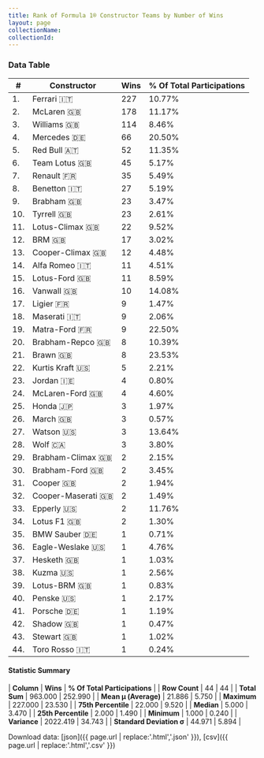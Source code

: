 ```yaml
---
title: Rank of Formula 1® Constructor Teams by Number of Wins
layout: page
collectionName: 
collectionId: 
---
```




<canvas id="chart" width="400" height="180"></canvas>
<script>
var data = {
    "datasets": [
        {
            "backgroundColor": [
                "EB212E",
                "FCA13B",
                "EAE4ED",
                "18A19B",
                "121D32",
                "09630C",
                "FDE139",
                "73C2FB",
                "243F73",
                "274B72",
                "025839",
                "144D44",
                "273027",
                "B21827",
                "025839",
                "336667",
                "0F5DBB",
                "C0BEC3",
                "3FB2B3",
                "243F73",
                "E2F833",
                "D33949",
                "FFFF01",
                "AAAAAA",
                "FFFFFF",
                "E53524",
                "FC8881",
                "A3805E",
                "243F73",
                "07316F",
                "273027",
                "1A2446",
                "DBC75F",
                "F6CA46",
                "20359D",
                "1A284B",
                "FFFFFF",
                "C4333B",
                "457439",
                "2077C9",
                "DDDDDD",
                "FA9B27",
                "FFFFFF",
                "2039C3"
            ],
            "borderColor": [
                "16191A",
                "0D1D20",
                "082957",
                "D7D7D5",
                "FDCC2F",
                "444444",
                "424B52",
                "444444",
                "444444",
                "444444",
                "444444",
                "444444",
                "444444",
                "444444",
                "444444",
                "444444",
                "444444",
                "444444",
                "444444",
                "444444",
                "444444",
                "444444",
                "444444",
                "444444",
                "444444",
                "444444",
                "444444",
                "444444",
                "444444",
                "444444",
                "444444",
                "444444",
                "444444",
                "444444",
                "444444",
                "444444",
                "444444",
                "444444",
                "444444",
                "444444",
                "444444",
                "444444",
                "444444",
                "FC181D"
            ],
            "borderWidth": 1,
            "data": [
                227.0,
                178.0,
                114.0,
                66.0,
                52.0,
                45.0,
                35.0,
                27.0,
                23.0,
                23.0,
                22.0,
                17.0,
                12.0,
                11.0,
                11.0,
                10.0,
                9.0,
                9.0,
                9.0,
                8.0,
                8.0,
                5.0,
                4.0,
                4.0,
                3.0,
                3.0,
                3.0,
                3.0,
                2.0,
                2.0,
                2.0,
                2.0,
                2.0,
                2.0,
                1.0,
                1.0,
                1.0,
                1.0,
                1.0,
                1.0,
                1.0,
                1.0,
                1.0,
                1.0
            ],
            "label": "Wins"
        }
    ],
    "labels": [
        "Ferrari",
        "McLaren",
        "Williams",
        "Mercedes",
        "Red Bull",
        "Team Lotus",
        "Renault",
        "Benetton",
        "Brabham",
        "Tyrrell",
        "Lotus-Climax",
        "BRM",
        "Cooper-Climax",
        "Alfa Romeo",
        "Lotus-Ford",
        "Vanwall",
        "Ligier",
        "Maserati",
        "Matra-Ford",
        "Brabham-Repco",
        "Brawn",
        "Kurtis Kraft",
        "Jordan",
        "McLaren-Ford",
        "Honda",
        "March",
        "Watson",
        "Wolf",
        "Brabham-Climax",
        "Brabham-Ford",
        "Cooper",
        "Cooper-Maserati",
        "Epperly",
        "Lotus F1",
        "BMW Sauber",
        "Eagle-Weslake",
        "Hesketh",
        "Kuzma",
        "Lotus-BRM",
        "Penske",
        "Porsche",
        "Shadow",
        "Stewart",
        "Toro Rosso"
    ]
};
var options = {
  legend: {
    display: false
  },
  scales: {
    xAxes: [{
      ticks: {
        beginAtZero: true,
        maxRotation: 180,
        display: window.innerWidth > 800
      }
    }],
    yAxes: [{
      ticks: {
        beginAtZero: true
      }
    }]
  },
  onResize: function(chart, size) {
    chart.options.scales.xAxes[0].ticks.display = size.width > 800;
  }
};
var chart = new Chart("chart", {
    data: data,
    type: 'bar',
    options: options
});
</script>



### Data Table

| # | Constructor | Wins | % Of Total Participations |
|--|--|--|--|
| 1. | Ferrari 🇮🇹 | 227 | 10.77% |
| 2. | McLaren 🇬🇧 | 178 | 11.17% |
| 3. | Williams 🇬🇧 | 114 | 8.46% |
| 4. | Mercedes 🇩🇪 | 66 | 20.50% |
| 5. | Red Bull 🇦🇹 | 52 | 11.35% |
| 6. | Team Lotus 🇬🇧 | 45 | 5.17% |
| 7. | Renault 🇫🇷 | 35 | 5.49% |
| 8. | Benetton 🇮🇹 | 27 | 5.19% |
| 9. | Brabham 🇬🇧 | 23 | 3.47% |
| 10. | Tyrrell 🇬🇧 | 23 | 2.61% |
| 11. | Lotus-Climax 🇬🇧 | 22 | 9.52% |
| 12. | BRM 🇬🇧 | 17 | 3.02% |
| 13. | Cooper-Climax 🇬🇧 | 12 | 4.48% |
| 14. | Alfa Romeo 🇮🇹 | 11 | 4.51% |
| 15. | Lotus-Ford 🇬🇧 | 11 | 8.59% |
| 16. | Vanwall 🇬🇧 | 10 | 14.08% |
| 17. | Ligier 🇫🇷 | 9 | 1.47% |
| 18. | Maserati 🇮🇹 | 9 | 2.06% |
| 19. | Matra-Ford 🇫🇷 | 9 | 22.50% |
| 20. | Brabham-Repco 🇬🇧 | 8 | 10.39% |
| 21. | Brawn 🇬🇧 | 8 | 23.53% |
| 22. | Kurtis Kraft 🇺🇸 | 5 | 2.21% |
| 23. | Jordan 🇮🇪 | 4 | 0.80% |
| 24. | McLaren-Ford 🇬🇧 | 4 | 4.60% |
| 25. | Honda 🇯🇵 | 3 | 1.97% |
| 26. | March 🇬🇧 | 3 | 0.57% |
| 27. | Watson 🇺🇸 | 3 | 13.64% |
| 28. | Wolf 🇨🇦 | 3 | 3.80% |
| 29. | Brabham-Climax 🇬🇧 | 2 | 2.15% |
| 30. | Brabham-Ford 🇬🇧 | 2 | 3.45% |
| 31. | Cooper 🇬🇧 | 2 | 1.94% |
| 32. | Cooper-Maserati 🇬🇧 | 2 | 1.49% |
| 33. | Epperly 🇺🇸 | 2 | 11.76% |
| 34. | Lotus F1 🇬🇧 | 2 | 1.30% |
| 35. | BMW Sauber 🇩🇪 | 1 | 0.71% |
| 36. | Eagle-Weslake 🇺🇸 | 1 | 4.76% |
| 37. | Hesketh 🇬🇧 | 1 | 1.03% |
| 38. | Kuzma 🇺🇸 | 1 | 2.56% |
| 39. | Lotus-BRM 🇬🇧 | 1 | 0.83% |
| 40. | Penske 🇺🇸 | 1 | 2.17% |
| 41. | Porsche 🇩🇪 | 1 | 1.19% |
| 42. | Shadow 🇬🇧 | 1 | 0.47% |
| 43. | Stewart 🇬🇧 | 1 | 1.02% |
| 44. | Toro Rosso 🇮🇹 | 1 | 0.24% |

#### Statistic Summary

| **Column** | **Wins** | **% Of Total Participations** |
| **Row Count** | 44 | 44 |
| **Total Sum** | 963.000 | 252.990 |
| **Mean μ (Average)** | 21.886 | 5.750 |
| **Maximum** | 227.000 | 23.530 |
| **75th Percentile** | 22.000 | 9.520 |
| **Median** | 5.000 | 3.470 |
| **25th Percentile** | 2.000 | 1.490 |
| **Minimum** | 1.000 | 0.240 |
| **Variance** | 2022.419 | 34.743 |
| **Standard Deviation σ** | 44.971 | 5.894 |

Download data: [json]({{ page.url | replace:'.html','.json' }}), [csv]({{ page.url | replace:'.html','.csv' }})

